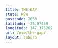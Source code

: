 ```yaml
---
title: THE GAP
state: NSW
postcode: 2650
latitude: -35.07459
longitude: 147.376202
url: /nsw/the-gap/
layout: suburb
---
```

